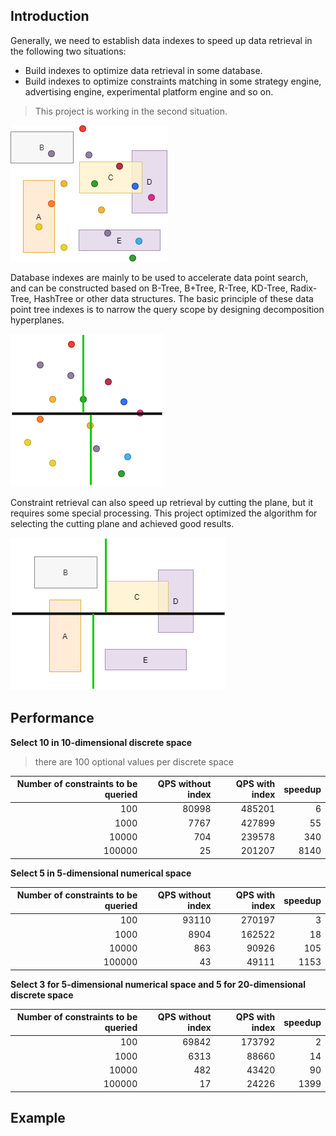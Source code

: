 ## Introduction

Generally, we need to establish data indexes to speed up data retrieval in the following two situations:
* Build indexes to optimize data retrieval in some database.
* Build indexes to optimize constraints matching in some strategy engine, advertising engine, experimental platform engine and so on.

>This project is working in the second situation.

![avatar](https://github.com/boostlearn/go-kd-segment-tree/raw/master/doc/index_common.png)

Database indexes are mainly to be used to accelerate data point search, and can be constructed based on B-Tree, B+Tree, R-Tree, KD-Tree, Radix-Tree, HashTree or other data structures.
The basic principle of these data point tree indexes is to narrow the query scope by designing decomposition hyperplanes.

![avatar](https://github.com/boostlearn/go-kd-segment-tree/raw/master/doc/point_index.png)

Constraint retrieval can also speed up retrieval by cutting the plane, but it requires some special processing. This project optimized the algorithm for selecting the cutting plane and achieved good results.

![avatar](https://github.com/boostlearn/go-kd-segment-tree/raw/master/doc/segment_index.png)

## Performance

**Select 10 in 10-dimensional discrete space**
>there are 100 optional values per discrete space

|Number of constraints to be queried|QPS without index|QPS with index|speedup|
|----:|----:|---:|----:|
|100|80998|485201|6|
|1000|7767|427899|55|
|10000|704|239578|340|
|100000|25|201207|8140|

**Select 5 in 5-dimensional numerical space**

|Number of constraints to be queried|QPS without index|QPS with index|speedup|
|----:|----:|---:|----:|
|100|93110|270197|3|
|1000|8904|162522|18|
|10000|863|90926|105|
|100000|43|49111|1153|

**Select 3 for 5-dimensional numerical space and 5 for 20-dimensional discrete space**

|Number of constraints to be queried |QPS without index|QPS with index|speedup|
|----:|----:|---:|----:|
|100|69842|173792|2|
|1000|6313|88660|14|
|10000|482|43420|90|
|100000|17|24226|1399|

## Example
